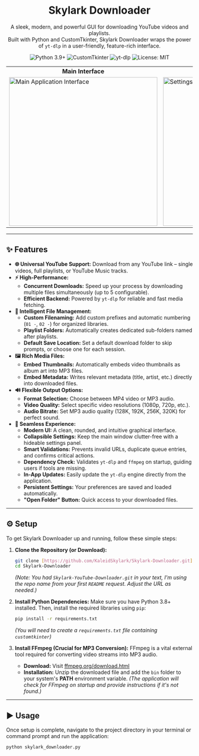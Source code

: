 <h1 align="center">Skylark Downloader</h1>

<p align="center">
  A sleek, modern, and powerful GUI for downloading YouTube videos and playlists.
  <br>
  Built with Python and CustomTkinter, Skylark Downloader wraps the power of <code>yt-dlp</code> in a user-friendly, feature-rich interface.
</p>

<p align="center">
  <img src="https://img.shields.io/badge/Python-3.9+-blue?logo=python&logoColor=white" alt="Python 3.9+">
  <img src="https://img.shields.io/badge/GUI-CustomTkinter-blueviolet" alt="CustomTkinter">
  <img src="https://img.shields.io/badge/Engine-yt--dlp-red" alt="yt-dlp">
  <img src="https://img.shields.io/badge/License-MIT-green" alt="License: MIT">
</p>

<table align="center">
  <tr>
    <td align="center"><b>Main Interface</b></td>
    <td align="center"><b>Settings Panel</b></td>
  </tr>
  <tr>
    <td><img src="https://scontent-hkg4-1.xx.fbcdn.net/v/t1.15752-9/566538909_797779849753637_209001358120840595_n.png?_nc_cat=100&ccb=1-7&_nc_sid=9f807c&_nc_eui2=AeFSOeIKYrrLcZGe6N1aj4esNv7Hns4LusQ2_seezgu6xAy2QDKQ6XfltzeM1rKgZP_xAwqyBEsmtsTVuvf3y68K&_nc_ohc=8N73BapkYHAQ7kNvwEQ2bzm&_nc_oc=Adnfax3S_GCPfONeHxWjuXYCKn8pvMvV9WMEIeQqjRevMuinjrqjGAXDI-X8U8SHl9Y&_nc_zt=23&_nc_ht=scontent-hkg4-1.xx&oh=03_Q7cD3gEX8S3M-4cpXHultDKnB7wbUtOCQXzuHYWXp3K0pUjWrQ&oe=691C1A3D" alt="Main Application Interface" width="400"></td>
    <td><img src="https://scontent-hkg4-2.xx.fbcdn.net/v/t1.15752-9/568714691_1207446937893876_6997447706613012963_n.png?_nc_cat=111&ccb=1-7&_nc_sid=9f807c&_nc_eui2=AeFwQnYHyClguwmu2iAElZFohtUiTpY-6CeG1SJOlj7oJwq48AqoCLXu3GjZTPe1ap9sfcXxeuhFd717fyH8L_98&_nc_ohc=kNDWzk3gWlEQ7kNvwG3pRta&_nc_oc=AdkX96PgE9U618cR9PPprgtzKR0gHPL0aXD02-sFDAeegwQA_-JkhABNCUCnr8Qu1RQ&_nc_zt=23&_nc_ht=scontent-hkg4-2.xx&oh=03_Q7cD3gFS0BLGljhTKA0kZdESF492gNKOLtwGv_7VmEK7Qkkd2A&oe=691C1CE2" alt="Settings Panel" width="400"></td>
  </tr>
</table>

---

## ✨ Features
* **🌐 Universal YouTube Support:** Download from any YouTube link – single videos, full playlists, or YouTube Music tracks.
* **⚡ High-Performance:**
    * **Concurrent Downloads:** Speed up your process by downloading multiple files simultaneously (up to 5 configurable).
    * **Efficient Backend:** Powered by `yt-dlp` for reliable and fast media fetching.
* **📁 Intelligent File Management:**
    * **Custom Filenaming:** Add custom prefixes and automatic numbering (`01 -`, `02 -`) for organized libraries.
    * **Playlist Folders:** Automatically creates dedicated sub-folders named after playlists.
    * **Default Save Location:** Set a default download folder to skip prompts, or choose one for each session.
* **🖼️ Rich Media Files:**
    * **Embed Thumbnails:** Automatically embeds video thumbnails as album art into MP3 files.
    * **Embed Metadata:** Writes relevant metadata (title, artist, etc.) directly into downloaded files.
* **🔊 Flexible Output Options:**
    * **Format Selection:** Choose between MP4 video or MP3 audio.
    * **Video Quality:** Select specific video resolutions (1080p, 720p, etc.).
    * **Audio Bitrate:** Set MP3 audio quality (128K, 192K, 256K, 320K) for perfect sound.
* **🚀 Seamless Experience:**
    * **Modern UI:** A clean, rounded, and intuitive graphical interface.
    * **Collapsible Settings:** Keep the main window clutter-free with a hideable settings panel.
    * **Smart Validations:** Prevents invalid URLs, duplicate queue entries, and confirms critical actions.
    * **Dependency Check:** Validates `yt-dlp` and `ffmpeg` on startup, guiding users if tools are missing.
    * **In-App Updates:** Easily update the `yt-dlp` engine directly from the application.
    * **Persistent Settings:** Your preferences are saved and loaded automatically.
    * **"Open Folder" Button:** Quick access to your downloaded files.

---

## ⚙️ Setup
To get Skylark Downloader up and running, follow these simple steps:

1.  **Clone the Repository (or Download):**
    ```sh
    git clone [https://github.com/KaleidSkylark/Skylark-Downloader.git](https://github.com/KaleidSkylark/Skylark-Downloader.git)
    cd Skylark-Downloader
    ```
    *(Note: You had `Skylark-YouTube-Downloader.git` in your text, I'm using the repo name from your first `README` request. Adjust the URL as needed.)*

2.  **Install Python Dependencies:**
    Make sure you have Python 3.8+ installed. Then, install the required libraries using `pip`:
    ```sh
    pip install -r requirements.txt
    ```
    *(You will need to create a `requirements.txt` file containing `customtkinter`)*

3.  **Install FFmpeg (Crucial for MP3 Conversion):**
    FFmpeg is a vital external tool required for converting video streams into MP3 audio.
    * **Download:** Visit [ffmpeg.org/download.html](https://ffmpeg.org/download.html)
    * **Installation:** Unzip the downloaded file and add the `bin` folder to your system's **PATH** environment variable.
    *(The application will check for FFmpeg on startup and provide instructions if it's not found.)*

---

## ▶️ Usage
Once setup is complete, navigate to the project directory in your terminal or command prompt and run the application:

```sh
python skylark_downloader.py

